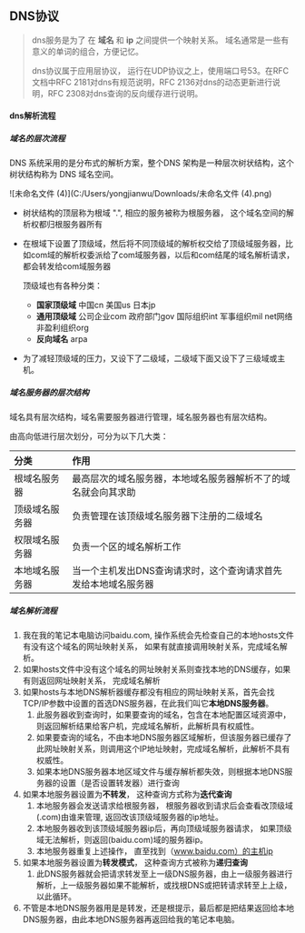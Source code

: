 ## DNS协议

> dns服务是为了 在 **域名** 和 **ip** 之间提供一个映射关系。 域名通常是一些有意义的单词的组合，方便记忆。
>
> dns协议属于应用层协议， 运行在UDP协议之上，使用端口号53。在RFC文档中RFC 2181对dns有规范说明，RFC 2136对dns的动态更新进行说明，RFC 2308对dns查询的反向缓存进行说明。

#### dns解析流程

##### 域名的层次流程

 DNS 系统采用的是分布式的解析方案，整个DNS 架构是一种层次树状结构，这个树状结构称为 DNS 域名空间。

![未命名文件 (4)](C:/Users/yongjianwu/Downloads/未命名文件 (4).png) 

- 树状结构的顶层称为根域 ".", 相应的服务被称为根服务器， 这个域名空间的解析权都归根服务器所有

- 在根域下设置了顶级域，然后将不同顶级域的解析权交给了顶级域服务器，比如com域的解析权委派给了com域服务器，以后和com结尾的域名解析请求，都会转发给com域服务器

  顶级域也有各种分类：

  - **国家顶级域**  中国cn  美国us  日本jp
  - **通用顶级域**  公司企业com 政府部门gov 国际组织int 军事组织mil net网络 非盈利组织org
  - **反向域名**      arpa

- 为了减轻顶级域的压力，又设下了二级域，二级域下面又设下了三级域或主机。

##### 域名服务器的层次结构

 域名具有层次结构，域名需要服务器进行管理，域名服务器也有层次结构。

由高向低进行层次划分，可分为以下几大类：

| 分类           | 作用                                                         |
| :------------- | :----------------------------------------------------------- |
| 根域名服务器   | 最高层次的域名服务器，本地域名服务器解析不了的域名就会向其求助 |
| 顶级域名服务器 | 负责管理在该顶级域名服务器下注册的二级域名                   |
| 权限域名服务器 | 负责一个区的域名解析工作                                     |
| 本地域名服务器 | 当一个主机发出DNS查询请求时，这个查询请求首先发给本地域名服务器 |

##### 域名解析流程  

1. 我在我的笔记本电脑访问baidu.com, 操作系统会先检查自己的本地hosts文件有没有这个域名的网址映射关系， 如果有就直接调用映射关系，完成域名解析。
2. 如果hosts文件中没有这个域名的网址映射关系则查找本地的DNS缓存，如果有则返回网址映射关系， 完成域名解析
3. 如果hosts与本地DNS解析器缓存都没有相应的网址映射关系，首先会找TCP/IP参数中设置的首选DNS服务器，在此我们叫它**本地DNS服务器**。 
   1. 此服务器收到查询时，如果要查询的域名，包含在本地配置区域资源中，则返回解析结果给客户机，完成域名解析，此解析具有权威性。
   2. 如果要查询的域名，不由本地DNS服务器区域解析，但该服务器已缓存了此网址映射关系，则调用这个IP地址映射，完成域名解析，此解析不具有权威性。
   3. 如果本地DNS服务器本地区域文件与缓存解析都失效，则根据本地DNS服务器的设置（是否设置转发器）进行查询
4. 如果本地服务器设置为**不转发**，  这种查询方式称为**迭代查询**
   1. 本地服务器会发送请求给根服务器， 根服务器收到请求后会查看改顶级域(.com)由谁来管理, 返回改该顶级域服务器的ip地址。
   2. 本地服务器收到该顶级域服务器ip后，再向顶级域服务器请求， 如果顶级域无法解析，则返回(baidu.com)域的服务器ip。
   3. 本地服务器重复上述操作， 直至找到（www.baidu.com）的主机ip
5. 如果本地服务器设置为**转发模式**， 这种查询方式被称为**递归查询**
   1. 此DNS服务器就会把请求转发至上一级DNS服务器，由上一级服务器进行解析，上一级服务器如果不能解析，或找根DNS或把转请求转至上上级，以此循环。
6. 不管是本地DNS服务器用是是转发，还是根提示，最后都是把结果返回给本地DNS服务器，由此本地DNS服务器再返回给我的笔记本电脑。





